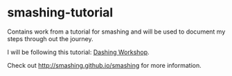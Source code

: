 # smashing-tutorial
Contains work from a tutorial for smashing and will be used to document my steps through out the journey.

I will be following this tutorial: [Dashing Workshop](https://github.com/Smashing/smashing/wiki/Dashing-Workshop).

Check out http://smashing.github.io/smashing for more information.


